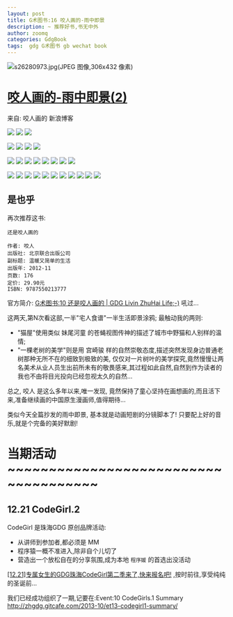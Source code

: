 ```yaml
---
layout: post
title: G术图书:16 咬人画的-雨中即景
description: ~ 推荐好书,书无中外
author: zoomq
categories: GdgBook
tags:  gdg G术图书 gb wechat book
---
```



![s26280973.jpg(JPEG 图像,306x432 像素)](http://img3.douban.com/lpic/s26280973.jpg)

# [咬人画的-雨中即景(2)](http://blog.sina.com.cn/s/blog_4c686e930101anqm.html)

来自: 咬人画的 新浪博客

![](http://zoomq.qiniudn.com/ZHGDG/stuff/001oKLZxgy6DE3HL28d5d&690.jpg)
![](http://zoomq.qiniudn.com/ZHGDG/stuff/001oKLZxgy6DE3HRVHh87&690.jpg) 
![](http://zoomq.qiniudn.com/ZHGDG/stuff/001oKLZxgy6DE3I01ACc2&690.jpg) 

<!--more-->

![](http://zoomq.qiniudn.com/ZHGDG/stuff/001oKLZxgy6DE3I6Xoi7e&690.jpg) 
![](http://zoomq.qiniudn.com/ZHGDG/stuff/001oKLZxgy6DE3IEsF604&690.jpg) 
![](http://zoomq.qiniudn.com/ZHGDG/stuff/001oKLZxgy6DE3RPh8i1e&690.jpg) 
![](http://zoomq.qiniudn.com/ZHGDG/stuff/001oKLZxgy6DE3WpYowd8&690.jpg) 

![](http://zoomq.qiniudn.com/ZHGDG/stuff/001oKLZxgy6DE3JBXxFdb&690.jpg) 
![](http://zoomq.qiniudn.com/ZHGDG/stuff/001oKLZxgy6DE3JGSkm66&690.jpg) 
![](http://zoomq.qiniudn.com/ZHGDG/stuff/001oKLZxgy6DE3JLqHQ7e&690.jpg) 
![](http://zoomq.qiniudn.com/ZHGDG/stuff/001oKLZxgy6DE3JPIda38&690.jpg) 
![](http://zoomq.qiniudn.com/ZHGDG/stuff/001oKLZxgy6DE3JTTt21c&690.jpg) 
![](http://zoomq.qiniudn.com/ZHGDG/stuff/001oKLZxgy6DE3JYE7v81&690.jpg) 
![](http://zoomq.qiniudn.com/ZHGDG/stuff/001oKLZxgy6DE3K3fT87e&690.jpg) 
![](http://zoomq.qiniudn.com/ZHGDG/stuff/001oKLZxgy6DE3K7pBN53&690.jpg) 

![](http://zoomq.qiniudn.com/ZHGDG/stuff/001oKLZxgy6DE3Z7x1882&690.jpg) 
![](http://zoomq.qiniudn.com/ZHGDG/stuff/001oKLZxgy6DE3Zenm535&690.jpg) 
![](http://zoomq.qiniudn.com/ZHGDG/stuff/001oKLZxgy6DE3ZlkxOc8&690.jpg) 
![](http://zoomq.qiniudn.com/ZHGDG/stuff/001oKLZxgy6DE3Zy8cifa&690.jpg) 
![](http://zoomq.qiniudn.com/ZHGDG/stuff/001oKLZxgy6DE3ZEIDGfc&690.jpg) 
![](http://zoomq.qiniudn.com/ZHGDG/stuff/001oKLZxgy6DE3ZQpcSd2&690.jpg) 
![](http://zoomq.qiniudn.com/ZHGDG/stuff/001oKLZxgy6DE3ZVhhzad&690.jpg) 
![](http://zoomq.qiniudn.com/ZHGDG/stuff/001oKLZxgy6DE400aJT45&690.jpg) 
![](http://zoomq.qiniudn.com/ZHGDG/stuff/001oKLZxgy6DE404QX701&690.jpg) 
![](http://zoomq.qiniudn.com/ZHGDG/stuff/001oKLZxgy6DE40aqPr8d&690.jpg) 
![](http://zoomq.qiniudn.com/ZHGDG/stuff/001oKLZxgy6DE40ejmo48&690.jpg) 




## 是也乎
再次推荐这书:

`还是咬人画的`

    作者: 咬人
    出版社: 北京联合出版公司
    副标题: 温暖又简单的生活
    出版年: 2012-11
    页数: 176
    定价: 29.90元
    ISBN: 9787550213777

官方简介:
[G术图书:10 还是咬人画的 | GDG Livin ZhuHai Life;-)](http://zhgdg.gitcafe.com/2013-11/gb10-bite_again/)
吼过...

这两天,第N次看这部,一半"宅人食谱"一半生活即景涂鸦;
最触动我的两则:

- "猫屋"使用类似 妹尾河童 的苍蝇视图传神的描述了城市中野猫和人别样的温情;
- "一棵老树的美学"则是用 宫崎骏 样的自然崇敬态度,描述突然发现身边普通老树那种无所不在的细致到极致的美, 仅仅对一片树叶的美学探究,竟然慢慢让两名美术从业人员生出前所未有的敬畏感来,其过程如此自然,自然到作为读者的我也不由将目光投向已经忽视太久的自然...

总之, 咬人 
是这么多年以来,唯一发现,
竟然保持了童心坚持在画想画的,而且活下来,准备继续画的中国原生漫画师,值得期待...

类似今天全篇抄发的雨中即景, 基本就是动画短剧的分镜脚本了!
只要配上好的音乐,就是个完备的美好默剧!





# 当期活动 ~~~~~~~~~~~~~~~~~~~~~~~~~~~~~~~~~~~~~

## 12.21 CodeGirl.2

CodeGirl 是珠海GDG 原创品牌活动:

- 从讲师到参加者,都必须是 MM
- 程序猿一概不准进入,除非自个儿切了
- 营造出一个放松自在的分享氛围,成为本地 `程序媛` 的首选出没活动

[[12.21]专属女生的GDG珠海CodeGirl第二季来了,快来报名吧!](http://www.chinagdg.com/thread-3367-1-1.html)
,按时前往,享受纯纯的圣诞前...

我们已经成功组织了一期,记要在:Event:10 CodeGirls.1 Summary
      http://zhgdg.gitcafe.com/2013-10/et13-codegirl1-summary/


